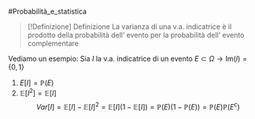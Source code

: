 #Probabilità_e_statistica 
>[!Definizione]  Definizione
>La varianza di una v.a. indicatrice è il prodotto della probabilità dell’ evento per la probabilità dell’ evento complementare

Vediamo un esempio:
Sia $I$ la v.a. indicatrice di un evento $E\subset \Omega\to \mathrm{Im}(I)=\{0,1\}$
1. $E[I]=\mathbb{P}(E)$
2. $\mathbb{E}[I^2]=\mathbb{E}[I]$
$$Var[I]=\mathbb{E}[I]-\mathbb{E}[I]^2=\mathbb{E}[I](1-\mathbb{E}[I])=\mathbb{P}(E)(1-\mathbb{P}(E))=\mathbb{P}(E)\mathbb{P}(E^c)$$